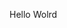 Hello Wolrd













































































































































































































































































































































































































































































































































































































































































































































































































































































































































































































































































































































































































































































































































































































































































































































































































































































































































































































































































































































































































































































































































































































































































































































































































































































































































































































































































































































































































































































































































































































































































































































































































































































































































































































































































































































































































































































































































































































































































































































































































































































































































































































































































































































































































































































































































































































































































































































































































































































































































































































































































































































































































































































































































































































































































































































































































































































































































































































































































